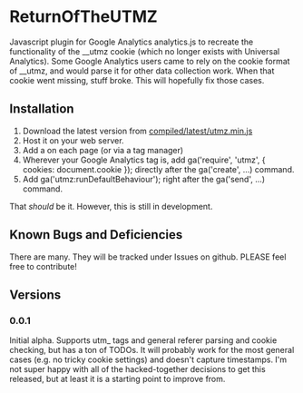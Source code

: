 # ReturnOfTheUTMZ
Javascript plugin for Google Analytics analytics.js to recreate the functionality of the __utmz cookie (which no longer exists with Universal Analytics). Some Google Analytics users came to rely on the cookie format of __utmz, and would parse it for other data collection work. When that cookie went missing, stuff broke. This will hopefully fix those cases.

## Installation
1. Download the latest version from [compiled/latest/utmz.min.js](compiled/latest/utmz.min.js)
2. Host it on your web server.
3. Add a <script async src="/PATH_TO_JS/utmz.min.js"></script> on each page (or via a tag manager)
4. Wherever your Google Analytics tag is, add ga('require', 'utmz', { cookies: document.cookie }); directly after the ga('create', ...) command.
5. Add ga('utmz:runDefaultBehaviour'); right after the ga('send', ...) command.


That *should* be it. However, this is still in development.

## Known Bugs and Deficiencies
There are many. They will be tracked under Issues on github.
PLEASE feel free to contribute!

## Versions
### 0.0.1
Initial alpha. Supports utm_ tags and general referer parsing and cookie checking, but has a ton of TODOs. It will probably work for the most general cases (e.g. no tricky cookie settings) and doesn't capture timestamps. I'm not super happy with all of the hacked-together decisions to get this released, but at least it is a starting point to improve from.

